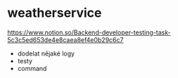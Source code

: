 # weatherservice

https://www.notion.so/Backend-developer-testing-task-5c3c5ed653de4e8caea8ef4e0b29c6c7

- dodelat nějaké logy
- testy 
- command
